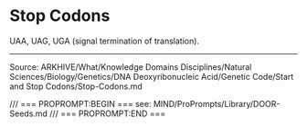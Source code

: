 # Stop Codons

UAA, UAG, UGA (signal termination of translation).

---
Source: ARKHIVE/What/Knowledge Domains Disciplines/Natural Sciences/Biology/Genetics/DNA Deoxyribonucleic Acid/Genetic Code/Start and Stop Codons/Stop-Codons.md

/// === PROPROMPT:BEGIN ===
see: MIND/ProPrompts/Library/DOOR-Seeds.md
/// === PROPROMPT:END ===
